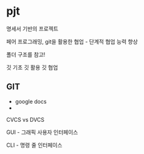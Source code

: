 # pjt

명세서 기반의 프로젝트

페어 프로그래밍, git을 활용한 협업 - 단계적 협업 능력 향상



폴더 구조를 참고!

깃 기초 깃 활용 깃 협업

## GIT



- google docs
- 

CVCS  vs DVCS

GUI - 그래픽 사용자 인터페이스

CLI - 명령 줄 인터페이스



